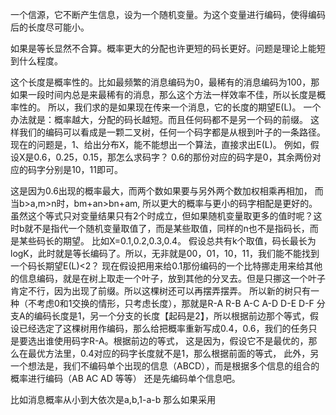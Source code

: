 一个信源，它不断产生信息，设为一个随机变量。为这个变量进行编码，使得编码后的长度尽可能小。

如果是等长显然不合算。概率更大的分配也许更短的码长更好。问题是理论上能短到什么程度。

这个长度是概率性的。比如最频繁的消息编码为0，最稀有的消息编码为100，那如果一段时间内总是来最稀有的消息，那么这个方法一样效率不佳，所以长度是概率性的。
所以，我们求的是如果现在传来一个消息，它的长度的期望E(L)。
一个办法就是：概率越大，分配的码长越短。而且任何码都不是另一个码的前缀。
这样我们的编码可以看成是一颗二叉树，任何一个码字都是从根到叶子的一条路径。
现在的问题是，1、给出分布X，能不能想出一个算法，直接求出E(L)。
例如，假设X是0.6，0.25，0.15，那怎么求码字？
0.6的那份对应的码字是0，其余两份对应的码字分别是10，11即可。

这是因为0.6出现的概率最大，而两个数如果要与另外两个数加权相乘再相加，
而当b>a,m>n时，bm+an>bn+am, 所以更大的概率与更小的码字相配是更好的。
虽然这个等式只对变量结果只有2个时成立，但如果随机变量取更多的值时呢？这时b就不是指代一个随机变量取值了，而是某些取值，同样的n也不是指码长，而是某些码长的期望。
比如X=0.1,0.2,0.3,0.4。
假设总共有k个取值，码长最长为logK，此时就是等长编码了。所以，无非就是00，01，10，11，我们能不能找到一个码长期望E(L)<2？
现在假设把用来给0.1那份编码的一个比特挪走用来给其他的信息编码，就是在树上取走一个叶子，放到其他的分叉去。但是只挪这一个叶子肯定不行，因为出现了前缀。所以这棵树还可以再摆弄摆弄。
所以新的树只有一种（不考虑0和1交换的情形，只考虑长度），那就是R-A R-B A-C A-D D-E D-F
分支A的编码长度是1，另一个分支的长度【起码是2】，所以根据前边那个等式，假设已经选定了这棵树用作编码，那么给把概率重新写成0.4，0.6，我们的任务只是要选出谁使用码字R-A。根据前边的等式，
这是因为，假设它不是最优的，那么在最优方法里，0.4对应的码字长度就不是1，那么根据前面的等式，
此外，另一个想法是，我们不编码单个出现的信息（ABCD），而是根据多个信息的组合的概率进行编码（AB AC AD 等等）
还是先编码单个信息吧。







比如消息概率从小到大依次是a,b,1-a-b
那么如果采用